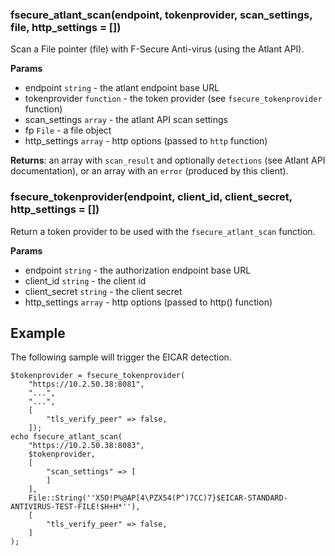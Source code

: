 ### fsecure_atlant_scan(endpoint, tokenprovider, scan_settings, file, http_settings = [])

Scan a File pointer (file) with F-Secure Anti-virus (using the Atlant API).

**Params**

- endpoint `string` - the atlant endpoint base URL
- tokenprovider `function` - the token provider (see `fsecure_tokenprovider` function)
- scan_settings `array` - the atlant API scan settings
- fp `File` - a file object
- http_settings `array` - http options (passed to `http` function)

**Returns**: an array with ``scan_result`` and optionally ``detections`` (see Atlant API documentation), or an array with an ``error`` (produced by this client).

### fsecure_tokenprovider(endpoint, client_id, client_secret, http_settings = [])

Return a token provider to be used with the `fsecure_atlant_scan` function.

**Params**

- endpoint `string` - the authorization endpoint base URL
- client_id `string` - the client id
- client_secret `string` - the client secret
- http_settings `array` - http options (passed to http() function)

## Example

The following sample will trigger the EICAR detection.

```
$tokenprovider = fsecure_tokenprovider(
	"https://10.2.50.38:8081",
	"...",
	"...",
	[
		"tls_verify_peer" => false,
	]);
echo fsecure_atlant_scan(
	"https://10.2.50.38:8083",
	$tokenprovider,
	[
		"scan_settings" => [
		]
	],
	File::String(''X5O!P%@AP[4\PZX54(P^)7CC)7}$EICAR-STANDARD-ANTIVIRUS-TEST-FILE!$H+H*''),
	[
		"tls_verify_peer" => false,
	]
);
```
